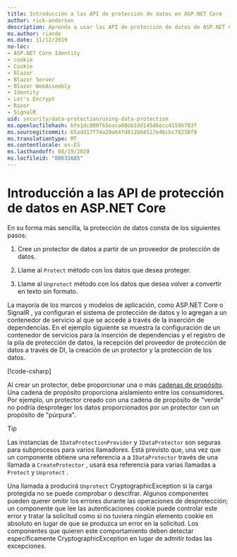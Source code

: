 ```yaml
---
title: Introducción a las API de protección de datos en ASP.NET Core
author: rick-anderson
description: Aprenda a usar las API de protección de datos de ASP.NET Core para proteger y desproteger los datos de una aplicación.
ms.author: riande
ms.date: 11/12/2019
no-loc:
- ASP.NET Core Identity
- cookie
- Cookie
- Blazor
- Blazor Server
- Blazor WebAssembly
- Identity
- Let's Encrypt
- Razor
- SignalR
uid: security/data-protection/using-data-protection
ms.openlocfilehash: bfe1dc800f65eaca00bb1dd145d6ecc4159b783f
ms.sourcegitcommit: 65add17f74a29a647d812b04517e46cbc78258f9
ms.translationtype: MT
ms.contentlocale: es-ES
ms.lasthandoff: 08/19/2020
ms.locfileid: "88631685"
---
```

# <a name="get-started-with-the-data-protection-apis-in-aspnet-core"></a>Introducción a las API de protección de datos en ASP.NET Core

<a name="security-data-protection-getting-started"></a>

En su forma más sencilla, la protección de datos consta de los siguientes pasos:

1. Cree un protector de datos a partir de un proveedor de protección de datos.

2. Llame al `Protect` método con los datos que desea proteger.

3. Llame al `Unprotect` método con los datos que desea volver a convertir en texto sin formato.

La mayoría de los marcos y modelos de aplicación, como ASP.NET Core o SignalR , ya configuran el sistema de protección de datos y lo agregan a un contenedor de servicio al que se accede a través de la inserción de dependencias. En el ejemplo siguiente se muestra la configuración de un contenedor de servicios para la inserción de dependencias y el registro de la pila de protección de datos, la recepción del proveedor de protección de datos a través de DI, la creación de un protector y la protección de los datos.

[!code-csharp[](../../security/data-protection/using-data-protection/samples/protectunprotect.cs?highlight=26,34,35,36,37,38,39,40)]

Al crear un protector, debe proporcionar una o más [cadenas de propósito](xref:security/data-protection/consumer-apis/purpose-strings). Una cadena de propósito proporciona aislamiento entre los consumidores. Por ejemplo, un protector creado con una cadena de propósito de "verde" no podría desproteger los datos proporcionados por un protector con un propósito de "púrpura".

>[!TIP]
> Las instancias de `IDataProtectionProvider` y `IDataProtector` son seguras para subprocesos para varios llamadores. Está previsto que, una vez que un componente obtiene una referencia a a `IDataProtector` través de una llamada a `CreateProtector` , usará esa referencia para varias llamadas a `Protect` y `Unprotect` .
>
>Una llamada a producirá `Unprotect` CryptographicException si la carga protegida no se puede comprobar o descifrar. Algunos componentes pueden querer omitir los errores durante las operaciones de desprotección; un componente que lee las autenticaciones cookie puede controlar este error y tratar la solicitud como si no tuviera ningún elemento cookie en absoluto en lugar de que se produzca un error en la solicitud. Los componentes que quieren este comportamiento deben detectar específicamente CryptographicException en lugar de admitir todas las excepciones.
